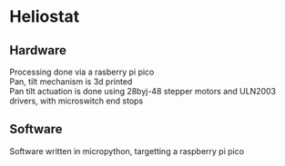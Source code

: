 # Heliostat


## Hardware
Processing done via a rasberry pi pico  
Pan, tilt mechanism is 3d printed  
Pan tilt actuation is done using 28byj-48 stepper motors and ULN2003 drivers, with microswitch end stops  


## Software
Software written in micropython, targetting a raspberry pi pico  

